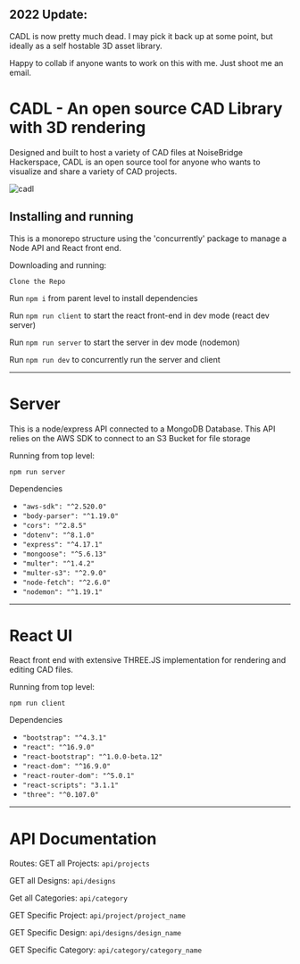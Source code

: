 ## 2022 Update: 
CADL is now pretty much dead. I may pick it back up at some point, but ideally as a self hostable 3D asset library. 

Happy to collab if anyone wants to work on this with me. Just shoot me an email. 


# CADL - An open source CAD Library with 3D rendering  

Designed and built to host a variety of CAD files at NoiseBridge Hackerspace, CADL is an open source tool for anyone who wants to visualize and share a variety of CAD projects.

![cadl](https://tylermaran.s3.us-east-2.amazonaws.com/cadl.png)

## Installing and running
This is a monorepo structure using the 'concurrently' package to manage a Node API and React front end. 

Downloading and running:

`Clone the Repo`

Run `npm i` from parent level to install dependencies

Run `npm run client` to start the react front-end in dev mode (react dev server)

Run `npm run server` to start the server in dev mode (nodemon)

Run `npm run dev` to concurrently run the server and client

***

# Server
This is a node/express API connected to a MongoDB Database. 
This API relies on the AWS SDK to connect to an S3 Bucket for file storage

Running from top level:

`npm run server`

Dependencies

* `"aws-sdk": "^2.520.0"`
* `"body-parser": "^1.19.0"`
* `"cors": "^2.8.5"`
* `"dotenv": "^8.1.0"`
* `"express": "^4.17.1"`
* `"mongoose": "^5.6.13"`
* `"multer": "^1.4.2"`
* `"multer-s3": "^2.9.0"`
* `"node-fetch": "^2.6.0"`
* `"nodemon": "^1.19.1"`

***

# React UI
React front end with extensive THREE.JS implementation for rendering and editing CAD files.

Running from top level:

`npm run client`

Dependencies

* `"bootstrap": "^4.3.1"`
* `"react": "^16.9.0"`
* `"react-bootstrap": "^1.0.0-beta.12"`
* `"react-dom": "^16.9.0"`
* `"react-router-dom": "^5.0.1"`
* `"react-scripts": "3.1.1"`
* `"three": "^0.107.0"`

***

# API Documentation

Routes: 
GET all Projects: `api/projects`

GET all Designs: `api/designs`

Get all Categories: `api/category`

GET Specific Project: `api/project/project_name`

GET Specific Design: `api/designs/design_name`

GET Specific Category: `api/category/category_name`
